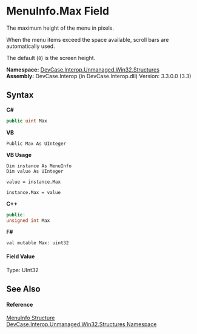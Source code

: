 # MenuInfo.Max Field
 

The maximum height of the menu in pixels. 

 When the menu items exceed the space available, scroll bars are automatically used. 

 The default (`0`) is the screen height.

**Namespace:**&nbsp;<a href="N_DevCase_Interop_Unmanaged_Win32_Structures">DevCase.Interop.Unmanaged.Win32.Structures</a><br />**Assembly:**&nbsp;DevCase.Interop (in DevCase.Interop.dll) Version: 3.3.0.0 (3.3)

## Syntax

**C#**<br />
``` C#
public uint Max
```

**VB**<br />
``` VB
Public Max As UInteger
```

**VB Usage**<br />
``` VB Usage
Dim instance As MenuInfo
Dim value As UInteger

value = instance.Max

instance.Max = value
```

**C++**<br />
``` C++
public:
unsigned int Max
```

**F#**<br />
``` F#
val mutable Max: uint32
```


#### Field Value
Type: UInt32

## See Also


#### Reference
<a href="T_DevCase_Interop_Unmanaged_Win32_Structures_MenuInfo">MenuInfo Structure</a><br /><a href="N_DevCase_Interop_Unmanaged_Win32_Structures">DevCase.Interop.Unmanaged.Win32.Structures Namespace</a><br />
